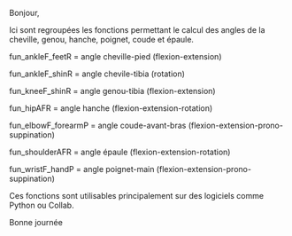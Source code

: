 Bonjour,

Ici sont regroupées les fonctions permettant le calcul des angles de la cheville, genou, hanche, poignet, coude et épaule.


fun_ankleF_feetR = angle cheville-pied (flexion-extension)

fun_ankleF_shinR = angle chevile-tibia (rotation)

fun_kneeF_shinR = angle genou-tibia (flexion-extension)

fun_hipAFR = angle hanche (flexion-extension-rotation)

fun_elbowF_forearmP = angle coude-avant-bras (flexion-extension-prono-suppination)

fun_shoulderAFR = angle épaule (flexion-extension-rotation)

fun_wristF_handP = angle poignet-main (flexion-extension-prono-suppination)


Ces fonctions sont utilisables principalement sur des logiciels comme Python ou Collab. 

Bonne journée
